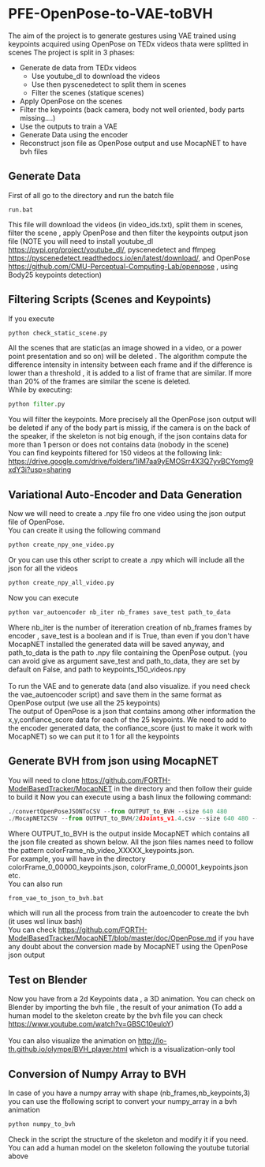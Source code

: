 # PFE-OpenPose-to-VAE-toBVH

The aim of the project is to generate gestures using VAE trained using keypoints acquired using OpenPose on TEDx videos thata were splitted in scenes
The project is split in 3 phases:
* Generate de data from TEDx videos
  * Use youtube_dl to download the videos
  * Use then pyscenedetect to split them in scenes
  * Filter the scenes (statique scenes)
* Apply OpenPose on the scenes
* Filter the keypoints (back camera, body not well oriented, body parts missing....)
* Use the outputs to train a VAE
* Generate Data using the encoder
* Reconstruct json file as OpenPose output and use MocapNET to have bvh files 

## Generate Data
First of all go to the directory and run the batch file
```batch
run.bat
```
This file will download the videos (in video_ids.txt), split them in scenes, filter the scene , apply OpenPose and then filter the keypoints output json file
(NOTE you will need to install youtube_dl https://pypi.org/project/youtube_dl/, pyscenedetect and ffmpeg https://pyscenedetect.readthedocs.io/en/latest/download/, and OpenPose https://github.com/CMU-Perceptual-Computing-Lab/openpose , using Body25 keypoints detection)

## Filtering Scripts (Scenes and Keypoints)
If you execute
```python
python check_static_scene.py
```
All the scenes that are static(as an image showed in a video, or a power point presentation and so on) will be deleted . The algorithm compute the difference  intensity in intensity between each frame and if the difference is  lower than a threshold , it is added to a list of frame that are similar. If more than 20% of the frames are similar the scene is deleted.<br />
While by executing:
```python
python filter.py
```
You will filter the keypoints. More precisely all the OpenPose json output will be deleted if any of the body part is missig, if the camera is on the back of the speaker, if the skeleton is not big enough, if the json contains data for more than 1 person or does not contains data (nobody in the scene)<br/>
You can find keypoints filtered for 150 videos at the following link: https://drive.google.com/drive/folders/1iM7aa9yEMOSrr4X3Q7yvBCYomg9xdY3i?usp=sharing

## Variational Auto-Encoder and Data Generation

Now we will need to create a .npy file fro one video using the json output file of OpenPose.<br />
You can create it using the following command
```python
python create_npy_one_video.py
```
Or you can use this other script to create a .npy which will include all the json for all the videos
```python
python create_npy_all_video.py
```
Now you can execute 
```python
python var_autoencoder nb_iter nb_frames save_test path_to_data
```
Where nb_iter is the number of itereration creation of nb_frames frames by encoder , save_test is a boolean and if is True, than even if you don't have MocapNET installed the generated data will be saved anyway, and path_to_data is the path to .npy file containing the OpenPose output. (you can avoid give as argument save_test and path_to_data, they are set by default on False, and path to keypoints_150_videos.npy <br /><br/>
To run the VAE and to generate data (and also visualize. if you need check the vae_autoencoder script) and save them in the same format as OpenPose output (we use all the 25 keypoints) <br />
The output of OpenPose is a json that contains among other information the x,y,confiance_score data for each of the 25 keypoints. We need to add to the encoder generated data, the confiance_score (just to make it work with MocapNET) so we can put it to 1 for all the keypoints

## Generate BVH from json using MocapNET
You will need to clone https://github.com/FORTH-ModelBasedTracker/MocapNET in the directory and then follow their guide to build it 
Now you can execute using a bash linux the following command:
```python
./convertOpenPoseJSONToCSV --from OUTPUT_to_BVH --size 640 480
./MocapNET2CSV --from OUTPUT_to_BVH/2dJoints_v1.4.csv --size 640 480 --novisualization
```
Where OUTPUT_to_BVH is the output inside MocapNET which contains all the json file created as shown below. All the json files names need to follow the pattern colorFrame_nb_video_XXXXX_keypoints.json.
<br />For example, you will have in the directory colorFrame_0_00000_keypoints.json, colorFrame_0_00001_keypoints.json etc.
<br />
You can also run 
```batch
from_vae_to_json_to_bvh.bat
```
which will run all the process from train the autoencoder to create the bvh (it uses wsl linux bash)
<br />
You can check https://github.com/FORTH-ModelBasedTracker/MocapNET/blob/master/doc/OpenPose.md if you have any doubt about the conversion made by MocapNET using the OpenPose json output

## Test on Blender
Now you have from a 2d Keypoints data , a 3D animation. You can check on Blender by importing the bvh file , the result of your animation
(To add a human model to the skeleton create by the bvh file you can check https://www.youtube.com/watch?v=GBSC10euloY)
<br /><br />
You can also visualize the animation on http://lo-th.github.io/olympe/BVH_player.html which is a visualization-only tool

## Conversion of Numpy Array to BVH
In case of you have a numpy array with shape (nb_frames,nb_keypoints,3) you can use the ffollowing script to convert your numpy_array in a bvh animation
```python
python numpy_to_bvh
```
Check in the script the structure of the skeleton and modify it if you need. You can add a human model on the skeleton following the youtube tutorial above

